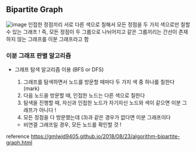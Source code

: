 ## Bipartite Graph

![image](https://user-images.githubusercontent.com/38813640/117582214-dafafa00-b13b-11eb-91cd-4887a35f2e09.png)
인접한 정점끼리 서로 다른 색으로 칠해서 모든 정점을 두 가지 색으로만 칠할 수 있는 그래프 !
즉, 모든 정점이 두 그룹으로 나뉘어지고 같은 그룹끼리는 간선이 존재하지 않는 그래프를 이분 그래프라고 함 

### 이분 그래프 판별 알고리즘
- 그래프 탐색 알고리즘 이용 (BFS or DFS)
  1. 그래프를 탐색하면서 노드를 방문할 때마다 두 가지 색 중 하나를 칠한다 (mark)
  2. 다음 노드을 방문할 때, 인접한 노드는 다른 색으로 칠한다
  3. 탐색을 진행할 때, 자신과 인접한 노드가 자기자신 노드와 색이 같으면 이분 그래프가 아니다 !
  4. 모든 정점을 다 방문했는데 (3)과 같은 경우가 없다면 이분 그래프이다

  + 비연결 그래프일 경우, 모든 노드를 확인할 것 !


reference 
https://gmlwjd9405.github.io/2018/08/23/algorithm-bipartite-graph.html
